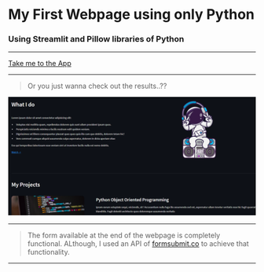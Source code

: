# My First Webpage using only Python
### Using Streamlit and Pillow libraries of Python ###
---

[Take me to the App](https://my-first-page.streamlit.app/)

---

> Or you just wanna check out the results..??
<img alt="screenshot" src="Screenshot2.png" >

---

>The form available at the end of the webpage is completely functional.
>ALthough, I used an API of [formsubmit.co](https://formsubmit.co/) to achieve that functionality.

---
